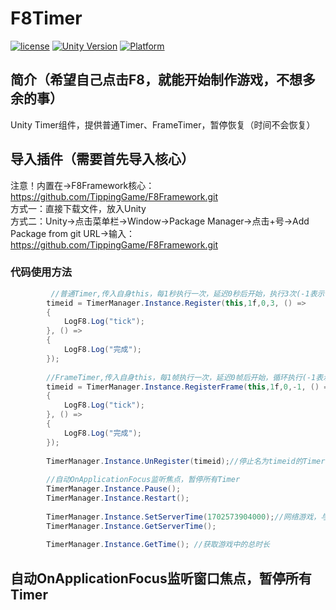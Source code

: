 # F8Timer

[![license](http://img.shields.io/badge/license-MIT-green.svg)](https://opensource.org/licenses/MIT) 
[![Unity Version](https://img.shields.io/badge/unity-2021.3.15f1-blue)](https://unity.com) 
[![Platform](https://img.shields.io/badge/platform-Win%20%7C%20Android%20%7C%20iOS%20%7C%20Mac%20%7C%20Linux-orange)]() 

## 简介（希望自己点击F8，就能开始制作游戏，不想多余的事）
Unity Timer组件，提供普通Timer、FrameTimer，暂停恢复（时间不会恢复）

## 导入插件（需要首先导入核心）
注意！内置在->F8Framework核心：https://github.com/TippingGame/F8Framework.git  
方式一：直接下载文件，放入Unity  
方式二：Unity->点击菜单栏->Window->Package Manager->点击+号->Add Package from git URL->输入：https://github.com/TippingGame/F8Framework.git  

### 代码使用方法
```C#
         //普通Timer,传入自身this，每1秒执行一次，延迟0秒后开始，执行3次(-1表示循环)
        timeid = TimerManager.Instance.Register(this,1f,0,3, () =>
        {
            LogF8.Log("tick");
        }, () =>
        {
            LogF8.Log("完成");
        });
        
        //FrameTimer,传入自身this，每1帧执行一次，延迟0帧后开始，循环执行(-1表示循环)
        timeid = TimerManager.Instance.RegisterFrame(this,1f,0,-1, () =>
        {
            LogF8.Log("tick");
        }, () =>
        {
            LogF8.Log("完成");
        });
        
        TimerManager.Instance.UnRegister(timeid);//停止名为timeid的Timer
        
        //自动OnApplicationFocus监听焦点，暂停所有Timer
        TimerManager.Instance.Pause();
        TimerManager.Instance.Restart();
        
        TimerManager.Instance.SetServerTime(1702573904000);//网络游戏，与服务器对表
        TimerManager.Instance.GetServerTime();
        
        TimerManager.Instance.GetTime(); //获取游戏中的总时长
```

## 自动OnApplicationFocus监听窗口焦点，暂停所有Timer
